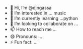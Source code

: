 - 👋 Hi, I’m @djngassa
- 👀 I’m interested in ... music
- 🌱 I’m currently learning ...python
- 💞️ I’m looking to collaborate on ...
- 📫 How to reach me ...
- 😄 Pronouns: ...
- ⚡ Fun fact: ...

<!---
djngassa/djngassa is a ✨ special ✨ repository because its `README.md` (this file) appears on your GitHub profile.
You can click the Preview link to take a look at your changes.
--->
